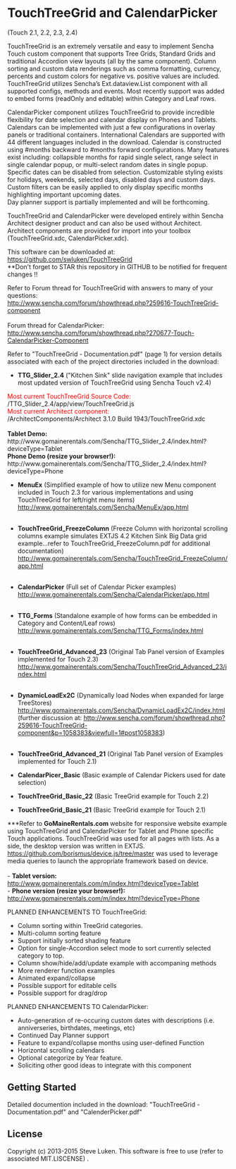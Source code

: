 TouchTreeGrid and CalendarPicker
================================
(Touch 2.1, 2.2, 2.3, 2.4)

TouchTreeGrid is an extremely versatile and easy to implement Sencha Touch custom 
component that supports Tree Grids, Standard Grids and traditional Accordion view layouts
(all by the same component).  Column sorting and custom data renderings such as comma
formatting, currency, percents and custom colors for negative vs. positive values are included.
TouchTreeGrid utilizes Sencha’s Ext.dataview.List component with all supported configs, methods and events.
Most recently support was added to embed forms (readOnly and editable) within Category and Leaf rows.

CalendarPicker component utilizes TouchTreeGrid to provide incredible flexibility for date 
selection and calendar display on Phones and Tablets.  Calendars can be implemented with
just a few configurations in overlay panels or traditional containers.  International 
Calendars are supported with 44 different languages included in the download.  Calendar is 
constructed using #months backward to #months forward configurations.  Many features
exist including:  collapsible months for rapid single select, range select in single
calendar popup, or multi-select random dates in single popup.  Specific dates can be
disabled from selection.  Customizable styling exists for holidays, weekends, selected
days, disabled days and custom days.  Custom filters can be
easily applied to only display specific months highlighting important upcoming dates.  
Day planner support is partially implemented and will be forthcoming.  

TouchTreeGrid and CalendarPicker were developed entirely within Sencha Architect designer product and
can also be used without Architect.  Architect components are provided for import into
your toolbox (TouchTreeGrid.xdc, CalendarPicker.xdc).

This software can be downloaded at:<br> <a href="https://github.com/swluken/TouchTreeGrid">https://github.com/swluken/TouchTreeGrid</a>
<br>**Don't forget to STAR this repository in GITHUB to be notified for frequent changes !!

Refer to Forum thread for TouchTreeGrid with answers to many of your questions:
<br>http://www.sencha.com/forum/showthread.php?259616-TouchTreeGrid-component
<br><br>Forum thread for CalendarPicker:
<br>http://www.sencha.com/forum/showthread.php?270677-Touch-CalendarPicker-Component

Refer to "TouchTreeGrid - Documentation.pdf" (page 1) for version details associated with each of the project directories included in the download:

 - <b>TTG&#95;Slider&#95;2.4</b> ("Kitchen Sink" slide navigation example that includes most updated version of TouchTreeGrid using Sencha Touch v2.4)
 <p>
    <span style="color:red;">Most current TouchTreeGrid Source Code: </span><br>  /TTG&#95;Slider&#95;2.4/app/view/TouchTreeGrid.js
   <br> <span style="color:red;">Most current Architect component: </span><br> /ArchitectComponents/Architect 3.1.0 Build 1943/TouchTreeGrid.xdc<br>
   <br> <b>Tablet Demo:</b><br> http://www.gomainerentals.com/Sencha/TTG_Slider_2.4/index.html?deviceType=Tablet
   <br> <b>Phone Demo (resize your browser!):</b><br> http://www.gomainerentals.com/Sencha/TTG_Slider_2.4/index.html?deviceType=Phone
 </p>

 - <b>MenuEx</b> (Simplified example of how to utilize new Menu component included in Touch 2.3 for various implementations and using TouchTreeGrid for left/right menu items)<br>http://www.gomainerentals.com/Sencha/MenuEx/app.html<br><br>
 
 - <b>TouchTreeGrid_FreezeColumn</b> (Freeze Column with horizontal scrolling columns example simulates EXTJS 4.2 Kitchen Sink Big Data grid example...refer to TouchTreeGrid_FreezeColumn.pdf for additional documentation)<br>http://www.gomainerentals.com/Sencha/TouchTreeGrid_FreezeColumn/app.html<br><br>
 
 - <b>CalendarPicker</b> (Full set of Calendar Picker examples)<br>http://www.gomainerentals.com/Sencha/CalendarPicker/app.html<br><br>
 
 - <b>TTG&#95;Forms</b> (Standalone example of how forms can be embedded in Category and Content/Leaf rows)<br>http://www.gomainerentals.com/Sencha/TTG_Forms/index.html<br><br>

 - <b>TouchTreeGrid&#95;Advanced&#95;23</b> (Original Tab Panel version of Examples implemented for Touch 2.3)<br>http://www.gomainerentals.com/Sencha/TouchTreeGrid_Advanced_23/index.html<br><br>

 - <b>DynamicLoadEx2C</b> (Dynamically load Nodes when expanded for large TreeStores)<br>http://www.gomainerentals.com/Sencha/DynamicLoadEx2C/index.html<br>(further discussion at: http://www.sencha.com/forum/showthread.php?259616-TouchTreeGrid-component&p=1058383&viewfull=1#post1058383)<br><br>

 
 - <b>TouchTreeGrid_Advanced_21</b> (Original Tab Panel version of Examples implemented for Touch 2.1)
 - <b>CalendarPicer_Basic</b> (Basic example of Calendar Pickers used for date selection)
 - <b>TouchTreeGrid_Basic_22</b> (Basic TreeGrid example for Touch 2.2)
 - <b>TouchTreeGrid_Basic_21</b> (Basic TreeGrid example for Touch 2.1)


***Refer to <b>GoMaineRentals.com</b> website for responsive website example using TouchTreeGrid and CalendarPicker for Tablet and Phone specific Touch applications.  TouchTreeGrid was used for all pages with lists.  As a side, the desktop version was written in EXTJS.  https://github.com/borismus/device.js/tree/master was used to leverage media queries to launch the appropriate framework based on device.<br>
<br> - <b>Tablet version:</b><br> http://www.gomainerentals.com/m/index.html?deviceType=Tablet
<br> - <b>Phone version (resize your browser!):</b><br> http://www.gomainerentals.com/m/index.html?deviceType=Phone

PLANNED ENHANCEMENTS TO TouchTreeGrid:      
    
   - Column sorting within TreeGrid categories.
   - Multi-column sorting feature
   - Support initially sorted shading feature     
   - Option for single-Accordion select mode to sort currently selected category to top.  
   - Column show/hide/add/update example with accompaning methods
   - More renderer function examples
   - Animated expand/collapse
   - Possible support for editable cells  
   - Possible support for drag/drop
   
PLANNED ENHANCEMENTS TO CalendarPicker:      

   - Auto-generation of re-occuring custom dates with descriptions (i.e. anniverseries, birthdates, meetings, etc)
   - Continued Day Planner support
   - Feature to expand/collapse months using user-defined Function 
   - Horizontal scrolling calendars
   - Optional categorize by Year feature.
   - Soliciting other good ideas to integrate with this component



Getting Started
---------------

Detailed documention included in the download:  "TouchTreeGrid - Documentation.pdf" and "CalenderPicker.pdf"


License
-------

Copyright (c) 2013-2015 Steve Luken. 
This software is free to use (refer to associated MIT.LISCENSE) .

